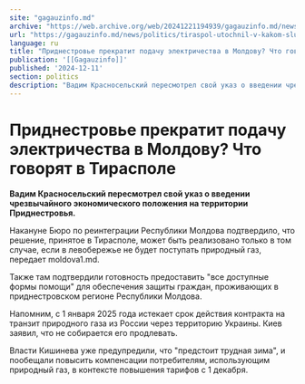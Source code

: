 ```yaml
---
site: "gagauzinfo.md"
archive: "https://web.archive.org/web/20241221194939/gagauzinfo.md/news/politics/tiraspol-utochnil-v-kakom-sluchae-prekratit-postavki-elektrichestva-na-pravii-bereg"
url: "https://gagauzinfo.md/news/politics/tiraspol-utochnil-v-kakom-sluchae-prekratit-postavki-elektrichestva-na-pravii-bereg"
language: ru
title: "Приднестровье прекратит подачу электричества в Молдову? Что говорят в Тирасполе"
publication: '[[Gagauzinfo]]'
published: '2024-12-11'
section: politics
description: "Вадим Красносельский пересмотрел свой указ о введении чрезвычайного экономического положения на территории Приднестровья."
---
```


# Приднестровье прекратит подачу электричества в Молдову? Что говорят в Тирасполе

**Вадим Красносельский пересмотрел свой указ о введении чрезвычайного экономического положения на территории Приднестровья.**

Накануне Бюро по реинтеграции Республики Молдова подтвердило, что решение, принятое в Тирасполе, может быть реализовано только в том случае, если в левобережье не будет поступать природный газ, передает moldova1.md.

Также там подтвердили готовность предоставить "все доступные формы помощи" для обеспечения защиты граждан, проживающих в приднестровском регионе Республики Молдова.

Напомним, с 1 января 2025 года истекает срок действия контракта на транзит природного газа из России через территорию Украины. Киев заявил, что не собирается его продлевать.

Власти Кишинева уже предупредили, что "предстоит трудная зима", и пообещали повысить компенсации потребителям, использующим природный газ, в контексте повышения тарифов с 1 декабря.